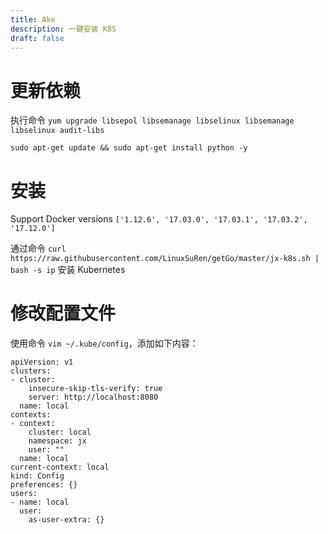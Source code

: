 ```yaml
---
title: Ake
description: 一键安装 K8S
draft: false
---
```


# 更新依赖

执行命令 `yum upgrade libsepol libsemanage libselinux libsemanage libselinux audit-libs`

`sudo apt-get update && sudo apt-get install python -y`

# 安装

Support Docker versions `['1.12.6', '17.03.0', '17.03.1', '17.03.2', '17.12.0']`

通过命令 `curl https://raw.githubusercontent.com/LinuxSuRen/getGo/master/jx-k8s.sh | bash -s ip` 安装 Kubernetes


# 修改配置文件

使用命令 `vim ~/.kube/config`，添加如下内容：

```
apiVersion: v1
clusters:
- cluster:
    insecure-skip-tls-verify: true
    server: http://localhost:8080
  name: local
contexts:
- context:
    cluster: local
    namespace: jx
    user: ""
  name: local
current-context: local
kind: Config
preferences: {}
users:
- name: local
  user:
    as-user-extra: {}
```

